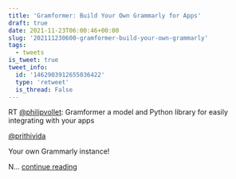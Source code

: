 ```yaml
---
title: 'Gramformer: Build Your Own Grammarly for Apps'
draft: true
date: 2021-11-23T06:00:46+00:00
slug: '202111230600-gramformer-build-your-own-grammarly'
tags:
  - tweets
is_tweet: true
tweet_info:
  id: '1462903912655036422'
  type: 'retweet'
  is_thread: False
---
```




RT [@philipvollet](https://x.com/philipvollet): Gramformer a model and Python library for easily integrating with your apps

[@prithivida](https://x.com/prithivida)

Your own Grammarly instance!

N… [continue reading](https://x.com/sytelus/status/1462903912655036422)

